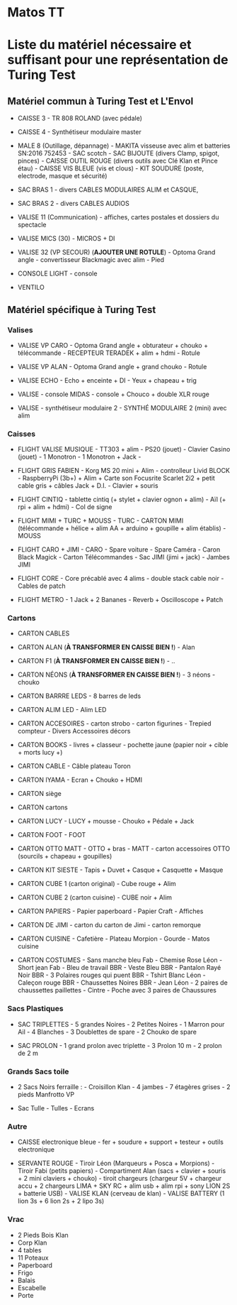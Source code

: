 Matos TT
========
# Liste du matériel nécessaire et suffisant pour une représentation de Turing Test

## Matériel commun à Turing Test et L'Envol

- CAISSE 3
        - TR 808 ROLAND (avec pédale)

- CAISSE 4
        - Synthétiseur modulaire master

- MALE 8 (Outillage, dépannage)
        - MAKITA visseuse avec alim et batteries SN:2016 752453
        - SAC scotch
        - SAC BIJOUTE (divers Clamp, spigot, pinces)
        - CAISSE OUTIL ROUGE (divers outils avec Clé Klan et Pince étau)
        - CAISSE VIS BLEUE (vis et clous)
        - KIT SOUDURE (poste, electrode, masque et sécurité)

- SAC BRAS 1 
        - divers CABLES MODULAIRES ALIM et CASQUE, 

- SAC BRAS 2
        - divers CABLES AUDIOS

- VALISE 11 (Communication)
        - affiches, cartes postales et dossiers du spectacle

- VALISE MICS (30)
        - MICROS + DI

- VALISE 32 (VP SECOUR) (**AJOUTER UNE ROTULE**)
        - Optoma Grand angle
        - convertisseur Blackmagic avec alim
        - Pied

- CONSOLE LIGHT
        - console

- VENTILO

## Matériel spécifique à Turing Test

### Valises

- VALISE VP CARO
        - Optoma Grand angle + obturateur + chouko + télécommande
        - RECEPTEUR TERADEK + alim + hdmi
        - Rotule

- VALISE VP ALAN
        - Optoma Grand angle + grand chouko
        - Rotule

- VALISE ECHO
        - Echo + enceinte + DI
        - Yeux + chapeau + trig

- VALISE - console MIDAS
        - console + Chouco + double XLR rouge

- VALISE - synthétiseur modulaire 2
        - SYNTHÉ MODULAIRE 2 (mini) avec alim

### Caisses

- FLIGHT VALISE MUSIQUE
        - TT303 + alim
        - PS20 (jouet)
        - Clavier Casino (jouet)
        - 1 Monotron
        - 1 Monotron + Jack
        -
- FLIGHT GRIS FABIEN
        - Korg MS 20 mini + Alim
        - controlleur Livid BLOCK
        - RaspberryPi (3b+) + Alim + Carte son Focusrite Scarlet 2i2 + petit cable gris + câbles Jack +  D.I.
        - Clavier + souris

- FLIGHT CINTIQ
        - tablette cintiq (+ stylet + clavier ognon + alim)
        - Aïl (+ rpi + alim + hdmi)
        - Col de signe

- FLIGHT MIMI + TURC + MOUSS
        - TURC
        - CARTON MIMI (télécommande + hélice + alim AA + arduino + goupille + alim établis)
        - MOUSS

- FLIGHT CARO + JIMI
        - CARO
        - Spare voiture
        - Spare Caméra
        - Caron Black Magick
        - Carton Télécommandes
        - Sac JIMI (jimi + jack)
        - Jambes JIMI
 
- FLIGHT CORE
        - Core précablé avec 4 alims
        - double stack cable noir
        - Cables de patch

- FLIGHT METRO
        - 1 Jack + 2 Bananes
        - Reverb + Oscilloscope + Patch

### Cartons

- CARTON CABLES 

- CARTON ALAN (**À TRANSFORMER EN CAISSE BIEN !**)
        - Alan

- CARTON F1 (**À TRANSFORMER EN CAISSE BIEN !**)
        - ..

- CARTON NÉONS (**À TRANSFORMER EN CAISSE BIEN !**)
        - 3 néons
        - chouko

- CARTON BARRRE LEDS
        - 8 barres de leds

- CARTON ALIM LED
        - Alim LED

- CARTON ACCESOIRES
        - carton strobo
        - carton figurines
        - Trepied compteur
        - Divers Accessoires décors 

- CARTON BOOKS
        - livres + classeur
        - pochette jaune (papier noir + cible + morts lucy +)

- CARTON CABLE
        - Câble plateau Toron

- CARTON IYAMA
        - Ecran + Chouko + HDMI

- CARTON siège

- CARTON cartons

- CARTON LUCY
        - LUCY + mousse
        - Chouko + Pédale + Jack

- CARTON FOOT
        - FOOT

- CARTON OTTO MATT
        - OTTO + bras
        - MATT
        - carton accessoires OTTO (sourcils + chapeau + goupilles)

- CARTON KIT SIESTE
        - Tapis + Duvet + Casque + Casquette + Masque

- CARTON CUBE 1 (carton original)
        - Cube rouge + Alim

- CARTON CUBE 2 (carton cuisine)
        - CUBE noir + Alim

- CARTON PAPIERS
        - Papier paperboard
        - Papier Craft
        - Affiches

- CARTON DE JIMI
        - carton du carton de Jimi
        - carton remorque

- CARTON CUISINE
        - Cafetière
        - Plateau Morpion
        - Gourde
        - Matos cuisine

- CARTON COSTUMES
        - Sans manche bleu Fab
        - Chemise Rose Léon
        - Short jean Fab
        - Bleu de travail BBR
        - Veste Bleu BBR
        - Pantalon Rayé Noir BBR
        - 3 Polaires rouges qui puent BBR
        - Tshirt Blanc Léon
        - Caleçon rouge BBR
        - Chaussettes Noires BBR
        - Jean Léon
        - 2 paires de chaussettes paillettes
        - Cintre
        - Poche avec 3 paires de Chaussures


### Sacs Plastiques

- SAC TRIPLETTES
        - 5 grandes Noires
        - 2 Petites Noires
        - 1 Marron pour Ail
        - 4 Blanches
        - 3 Doublettes de spare
        - 2 Chouko de spare

- SAC PROLON
        - 1 grand prolon avec triplette
        - 3 Prolon 10 m
        - 2 prolon de 2 m

### Grands Sacs toile

- 2 Sacs Noirs ferraille :
        - Croisillon Klan
        - 4 jambes
        - 7 étagères grises
        - 2 pieds Manfrotto VP

- Sac Tulle
        - Tulles
        - Ecrans

### Autre

- CAISSE electronique bleue
        - fer + soudure + support + testeur + outils electronique

- SERVANTE ROUGE
        - Tiroir Léon (Marqueurs + Posca + Morpions)
        - Tiroir Fabi (petits papiers)
        - Compartiment Alan (sacs + clavier + souris + 2 mini claviers + chouko)
        - tiroit chargeurs (chargeur 5V + chargeur accu + 2 chargeurs LIMA + SKY RC + alim usb + alim rpi + sony LION 2S + batterie USB)
        - VALISE KLAN (cerveau de klan)
        - VALISE BATTERY (1 lion 3s + 6 lion 2s + 2 lipo 3s)

### Vrac

- 2 Pieds Bois Klan
- Corp Klan
- 4 tables
- 11 Poteaux
- Paperboard
- Frigo
- Balais
- Escabelle
- Porte
